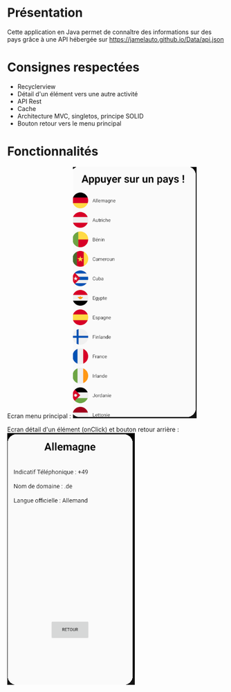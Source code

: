 # Présentation

Cette application en Java permet de connaître des informations sur des pays grâce à une API hébergée sur https://jamelauto.github.io/Data/api.json

# Consignes respectées 
- Recyclerview
- Détail d'un élément vers une autre activité
- API Rest
- Cache
- Architecture MVC, singletos, principe SOLID 
- Bouton retour vers le menu principal

# Fonctionnalités
Ecran menu principal :
![alt text](https://github.com/JamelAuto/EsieaJava/blob/master/images/accueil.PNG)

Ecran détail d'un élément (onClick) et bouton retour arrière :
![alt text](https://github.com/JamelAuto/EsieaJava/blob/master/images/detail.PNG)

